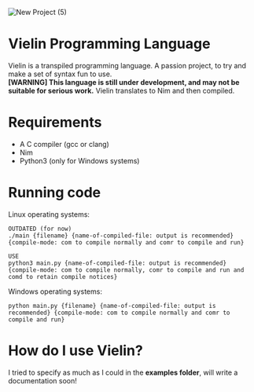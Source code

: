 ![New Project (5)](https://user-images.githubusercontent.com/84568105/152688737-26756756-8e4d-4c38-8a15-e147196d0fca.png)

# Vielin Programming Language
Vielin is a transpiled programming language. A passion project, to try and make a set of syntax fun to use.  
**[WARNING] This language is still under development, and may not be suitable for serious work.**
Vielin translates to Nim and then compiled.

# Requirements
- A C compiler (gcc or clang)
- Nim
- Python3 (only for Windows systems)

# Running code
Linux operating systems:  
```
OUTDATED (for now)
./main {filename} {name-of-compiled-file: output is recommended} {compile-mode: com to compile normally and comr to compile and run}

USE
python3 main.py {name-of-compiled-file: output is recommended} {compile-mode: com to compile normally, comr to compile and run and comd to retain compile notices}

```

Windows operating systems:  
```
python main.py {filename} {name-of-compiled-file: output is recommended} {compile-mode: com to compile normally and comr to compile and run}
```

# How do I use Vielin?
I tried to specify as much as I could in the **examples folder**, will write a documentation soon!
